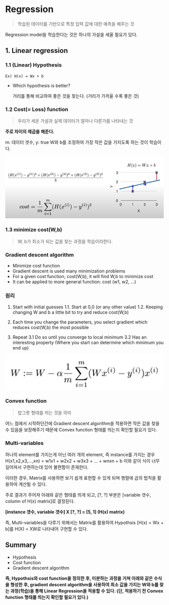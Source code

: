 # Regression 
> 학습된 데이터를 기반으로 특정 입력 값에 대한 예측을 해주는 것

Regression model을 학습한다는 것은 하나의 가설을 세울 필요가 있다. 

## 1. Linear regression
    
### 1.1 (Linear) Hypothesis
        
    Ex) H(x) = Wx + b

- Which hypothesis is better?
        
    거리를 통해 비교하여 좋은 것을 찾는다. (거리가 가까울 수록 좋은 것)

###  1.2 Cost(= Loss) function 
> 우리가 세운 가설과 실제 데이터가 얼마나 다른가를 나타내는 것

<strong>주로 차이의 제곱을 해준다.</strong> 

m: 데이터 갯수, y: true
W와 b를 조정하여 가장 작은 값을 가지도록 하는 것이 학습이다. 

![costfunction](img/costfunction.png)


### 1.3 minimize cost(W,b) 
> W, b가 최소가 되는 값을 찾는 과정을 학습이라한다. 

### Gradient descent algorithm
- Minimize cost function 
- Gradient descent is used many minimization problems 
- For a given cost function, cost(W,b), it will find W,b to minimize cost
- It can be applied to more general function: cost (w1, w2, ...)

### 원리
1. Start with initial guesses 
   1.1. Start at 0,0 (or any other value)
   1.2. Keeping changing W and b a little bit to try and reduce cost(W,b) 

2. Each time you change the parameters, you select gradient which reduces cost(W,b) the most possible
   
3. Repeat 
   3.1 Do so until you converge to local minimum 
   3.2 Has an interesting property 
   (Where you start can determine which minimum you end up)

![Gradient descent algorithm](img/gradient_descent_algorithm.png)

### Convex function 
> 밥그릇 형태를 띄는 것을 의미

어느 점에서 시작하던간에 Gradient descent algorithm을 적용하면 작은 값을 찾을 수 있음을 보장해주기 때문에 Convex function 형태를 띄는지 확인할 필요가 있다. 

### Multi-variables 
하나의 element를 가지는게 아닌 여러 개의 element, 즉 instance를 가지는 경우 H(x1,x2,x3,...,xn) = w1x1 + w2x2 + w3x3 + ... + wnxn + b 이와 같이 식이 너무 길어져서 구현하는데 있어 불편함이 존재한다. 

이러한 경우, Matrix를 사용하면 보기 쉽게 표현할 수 있게 되며 행렬에 곱의 법칙을 활용하여 계산될 수 있다. 

주로 결과가 주어져 아래와 같은 형태를 띄게 되고, [?, ?] 부분은 [variable 갯수, column of H(x) matrix]로 결정된다. 

<strong>[instance 갯수, variable 갯수] X [?, ?] = [5, 1] (H(x) matrix)</strong>

즉, Multi-variables을 다루기 위해서는 Matrix를 활용하여 Hypothsis [H(x) = Wx + b]를 H(X) = XW로 나타내어 구현할 수 있다. 

## Summary
- Hypothesis
- Cost function 
- Gradient descent algorithm 

<strong>즉, Hypothsis와 cost function을 정의한 후, 미분하는 과정을 거쳐 아래와 같은 수식을 형성한 후, gradient descent algorithm을 사용하여 최소 값을 가지는 W와 b를 찾는 과정(학습)을 통해 Linear Regression을 적용할 수 있다. (단, 적용하기 전 Convex function 형태를 띄는지 확인할 필요가 있다.)</strong>




